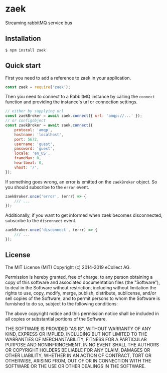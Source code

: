 # zaek

Streaming rabbitMQ service bus

## Installation

```shell
$ npm install zaek
```

## Quick start

First you need to add a reference to zaek in your application.

```javascript
const zaek = require('zaek');
```

Then you need to connect to a RabbitMQ instance by calling the `connect` function and providing the instance's url or connection settings.

```javascript
// either by supplying url
const zaekBroker = await zaek.connect({ url: 'amqp://...' });
// or configobject
const zaekBroker = await zaek.connect({
	protocol: 'amqp',
	hostname: 'localhost',
	port: 5672,
	username: 'guest',
	password: 'guest',
	locale: 'en_US',
	frameMax: 0,
	heartbeat: 0,
	vhost: '/',
});
```

If something goes wrong, an error is emitted on the `zaekBroker` object. So you should subscribe to the `error` event.

```js
zaekBroker.once('error', (errr) => {
	/// ...
});
```

Additionally, if you want to get informed when zaek becomes disconnected, subscribe to the `disconnect` event.

```js
zaekBroker.once('disconnect', (errr) => {
	/// ...
});
```

## License

The MIT License (MIT)
Copyright (c) 2014-2019 eCollect AG.

Permission is hereby granted, free of charge, to any person obtaining a copy of this software and associated documentation files (the "Software"), to deal in the Software without restriction, including without limitation the rights to use, copy, modify, merge, publish, distribute, sublicense, and/or sell copies of the Software, and to permit persons to whom the Software is furnished to do so, subject to the following conditions:

The above copyright notice and this permission notice shall be included in all copies or substantial portions of the Software.

THE SOFTWARE IS PROVIDED "AS IS", WITHOUT WARRANTY OF ANY KIND, EXPRESS OR IMPLIED, INCLUDING BUT NOT LIMITED TO THE WARRANTIES OF MERCHANTABILITY, FITNESS FOR A PARTICULAR PURPOSE AND NONINFRINGEMENT. IN NO EVENT SHALL THE AUTHORS OR COPYRIGHT HOLDERS BE LIABLE FOR ANY CLAIM, DAMAGES OR OTHER LIABILITY, WHETHER IN AN ACTION OF CONTRACT, TORT OR OTHERWISE, ARISING FROM, OUT OF OR IN CONNECTION WITH THE SOFTWARE OR THE USE OR OTHER DEALINGS IN THE SOFTWARE.
